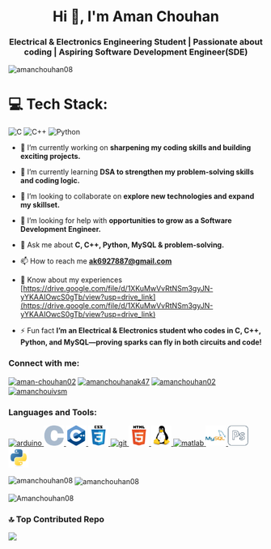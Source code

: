 <h1 align="center">Hi 👋, I'm Aman Chouhan</h1>
<h3 align="center">Electrical & Electronics Engineering Student | Passionate about coding | Aspiring Software Development Engineer(SDE)</h3>

<p align="left"> <img src="https://komarev.com/ghpvc/?username=amanchouhan08&label=Profile%20views&color=0e75b6&style=flat" alt="amanchouhan08" /> </p>

# 💻 Tech Stack:
 ![C](https://img.shields.io/badge/c-%2300599C.svg?style=for-the-badge&logo=c&logoColor=white) ![C++](https://img.shields.io/badge/c++-%2300599C.svg?style=for-the-badge&logo=c%2B%2B&logoColor=white) ![Python](https://img.shields.io/badge/python-3670A0?style=for-the-badge&logo=python&logoColor=ffdd54)
<!--
<p align="left"> <a href="https://github.com/ryo-ma/github-profile-trophy"><img src="https://github-profile-trophy.vercel.app/?username=amanchouhan08" alt="amanchouhan08" /></a> </p>
-->
- 🔭 I’m currently working on **sharpening my coding skills and building exciting projects.**

- 🌱 I’m currently learning **DSA to strengthen my problem-solving skills and coding logic.**

- 👯 I’m looking to collaborate on **explore new technologies and expand my skillset.**

- 🤝 I’m looking for help with **opportunities to grow as a Software Development Engineer.**

- 💬 Ask me about **C, C++, Python, MySQL & problem-solving.**

- 📫 How to reach me **ak6927887@gmail.com**

- 📄 Know about my experiences [https://drive.google.com/file/d/1XKuMwVvRtNSm3gyJN-yYKAAIOwcS0gTb/view?usp=drive_link](https://drive.google.com/file/d/1XKuMwVvRtNSm3gyJN-yYKAAIOwcS0gTb/view?usp=drive_link)

- ⚡ Fun fact **I’m an Electrical & Electronics student who codes in C, C++, Python, and MySQL—proving sparks can fly in both circuits and code!**

<h3 align="left">Connect with me:</h3>
<p align="left">
<a href="https://linkedin.com/in/aman-chouhan02" target="blank"><img align="center" src="https://raw.githubusercontent.com/rahuldkjain/github-profile-readme-generator/master/src/images/icons/Social/linked-in-alt.svg" alt="aman-chouhan02" height="30" width="40" /></a>
<a href="https://www.hackerrank.com/amanchouhanak47" target="blank"><img align="center" src="https://raw.githubusercontent.com/rahuldkjain/github-profile-readme-generator/master/src/images/icons/Social/hackerrank.svg" alt="amanchouhanak47" height="30" width="40" /></a>
<a href="https://www.leetcode.com/amanchouhan02" target="blank"><img align="center" src="https://raw.githubusercontent.com/rahuldkjain/github-profile-readme-generator/master/src/images/icons/Social/leet-code.svg" alt="amanchouhan02" height="30" width="40" /></a>
<a href="https://auth.geeksforgeeks.org/user/amanchouivsm" target="blank"><img align="center" src="https://raw.githubusercontent.com/rahuldkjain/github-profile-readme-generator/master/src/images/icons/Social/geeks-for-geeks.svg" alt="amanchouivsm" height="30" width="40" /></a>
</p>

<h3 align="left">Languages and Tools:</h3>
<p align="left"> <a href="https://www.arduino.cc/" target="_blank" rel="noreferrer"> <img src="https://cdn.worldvectorlogo.com/logos/arduino-1.svg" alt="arduino" width="40" height="40"/> </a> <a href="https://www.cprogramming.com/" target="_blank" rel="noreferrer"> <img src="https://raw.githubusercontent.com/devicons/devicon/master/icons/c/c-original.svg" alt="c" width="40" height="40"/> </a> <a href="https://www.w3schools.com/cpp/" target="_blank" rel="noreferrer"> <img src="https://raw.githubusercontent.com/devicons/devicon/master/icons/cplusplus/cplusplus-original.svg" alt="cplusplus" width="40" height="40"/> </a> <a href="https://www.w3schools.com/css/" target="_blank" rel="noreferrer"> <img src="https://raw.githubusercontent.com/devicons/devicon/master/icons/css3/css3-original-wordmark.svg" alt="css3" width="40" height="40"/> </a> <a href="https://git-scm.com/" target="_blank" rel="noreferrer"> <img src="https://www.vectorlogo.zone/logos/git-scm/git-scm-icon.svg" alt="git" width="40" height="40"/> </a> <a href="https://www.w3.org/html/" target="_blank" rel="noreferrer"> <img src="https://raw.githubusercontent.com/devicons/devicon/master/icons/html5/html5-original-wordmark.svg" alt="html5" width="40" height="40"/> </a> <a href="https://www.linux.org/" target="_blank" rel="noreferrer"> <img src="https://raw.githubusercontent.com/devicons/devicon/master/icons/linux/linux-original.svg" alt="linux" width="40" height="40"/> </a> <a href="https://www.mathworks.com/" target="_blank" rel="noreferrer"> <img src="https://upload.wikimedia.org/wikipedia/commons/2/21/Matlab_Logo.png" alt="matlab" width="40" height="40"/> </a> <a href="https://www.mysql.com/" target="_blank" rel="noreferrer"> <img src="https://raw.githubusercontent.com/devicons/devicon/master/icons/mysql/mysql-original-wordmark.svg" alt="mysql" width="40" height="40"/> </a> <a href="https://www.photoshop.com/en" target="_blank" rel="noreferrer"> <img src="https://raw.githubusercontent.com/devicons/devicon/master/icons/photoshop/photoshop-line.svg" alt="photoshop" width="40" height="40"/> </a> <a href="https://www.python.org" target="_blank" rel="noreferrer"> <img src="https://raw.githubusercontent.com/devicons/devicon/master/icons/python/python-original.svg" alt="python" width="40" height="40"/> </a> </p>

<p><img align="left" src="https://github-readme-stats.vercel.app/api/top-langs?username=amanchouhan08&show_icons=true&locale=en&layout=compact" alt="amanchouhan08" /></p>

<p>&nbsp;<img align="center" src="https://github-readme-stats.vercel.app/api?username=amanchouhan08&show_icons=true&locale=en" alt="amanchouhan08" /></p>


<p><img align="center" src="https://github-readme-streak-stats.herokuapp.com/?user=Amanchouhan08&" alt="Amanchouhan08" /></p>

### 🔝 Top Contributed Repo
![](https://github-contributor-stats.vercel.app/api?username=amanchouhan08&limit=5&theme=default&combine_all_yearly_contributions=true)


<!--
<div align="center">
<img src="https://github-readme-stats.vercel.app/api?username=Amanchouhan08&hide_title=false&hide_rank=false&show_icons=true&include_all_commits=true&count_private=true&disable_animations=false&theme=dracula&locale=en&hide_border=false" height="200" alt="stats graph"  />
<img src="https://github-readme-stats.vercel.app/api/top-langs?username=Amanchouhan08&locale=en&hide_title=false&layout=compact&card_width=320&langs_count=5&theme=dracula&hide_border=false" height="150" alt="languages graph"  />
</div>
-->
 <!-- this symbol is use to comment in HTML -->
